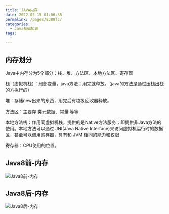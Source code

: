```yaml
---
title: JAVA内存
date: 2022-05-15 01:06:35
permalink: /pages/8388fc/
categories:
  - Java基础知识
tags:
  - 
---
```


## 内存划分

Java中内存分为5个部分：栈、堆、方法区、本地方法区、寄存器

栈（虚拟机栈）：局部变量，java方法；用完就释放。（java的方法是通过压栈出栈的方执行的）

堆：存储new出来的东西，用完后有垃圾回收器释放。

方法区：主要存 类元数据、常量 等等

本地方法栈：作用同虚拟机栈，提供的是Native方法服务；即提供非Java方法的使用。本地方法可以通过 JNI(Java Native Interface)来访问虚拟机运行时的数据区，甚至可以调用寄存器，具有和 JVM 相同的能力和权限

寄存器：CPU使用的位置。



## Java8前-内存

![Java8前-内存](https://cdn.jsdelivr.net/gh/su-dd/cdn/博客/知识总结/Java相关/Java8前-内存.webp)

## Java8后-内存

![Java8后-内存](https://cdn.jsdelivr.net/gh/su-dd/cdn/博客/知识总结/Java相关/Java8后-内存.webp)